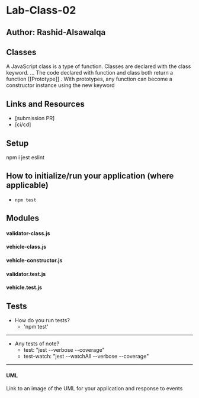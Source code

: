# Lab-Class-02

## Author: Rashid-Alsawalqa

## Classes

A JavaScript class is a type of function. Classes are declared with the class keyword. ... The code declared with function and class both return a function [[Prototype]] . With prototypes, any function can become a constructor instance using the new keyword

## Links and Resources

- [submission PR]
- [ci/cd]

## Setup
npm i jest eslint

## How to initialize/run your application (where applicable)

- `npm test`

## Modules
#### validator-class.js
#### vehicle-class.js
#### vehicle-constructor.js
#### validator.test.js
#### vehicle.test.js

## Tests

- How do you run tests?
     - 'npm test'
____
- Any tests of note?
  - test: "jest --verbose --coverage"
  - test-watch: "jest --watchAll --verbose --coverage"
____
#### UML
Link to an image of the UML for your application and response to events